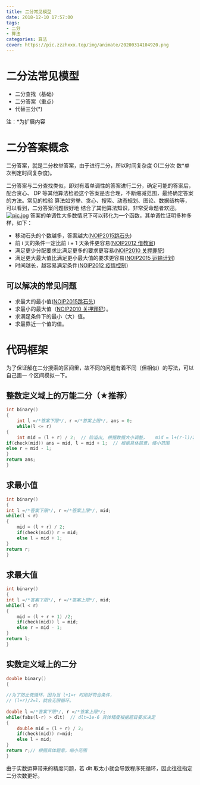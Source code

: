 ```yaml
---
title: 二分常见模型
date: 2018-12-10 17:57:00
tags: 
- 二分
- 算法
categories: 算法
cover: https://pic.zzzhxxx.top/img/animate/20200314104920.png
---
```

# 二分法常见模型
 - 二分查找（基础）
 - 二分答案（重点）
 - 代替三分(*)
 
注：*为扩展内容

# 二分答案概念
二分答案，就是二分枚举答案，由于进行二分，所以时间复杂度 O(二分次
数*单次判定时间复杂度)。

二分答案与二分查找类似，即对有着单调性的答案进行二分，确定可能的答案后，配合贪心、
DP 等其他算法检验这个答案是否合理，不断缩减范围，最终确定答案的方法。常见的检验
算法如穷举、贪心、搜索、动态规划、图论、数据结构等，可以看到，二分答案问题很好地
结合了其他算法知识，非常受命题者欢迎。
[![pic.jpg](https://i.loli.net/2018/12/08/5c0bda7887026.jpg)](https://i.loli.net/2018/12/08/5c0bda7887026.jpg)
答案的单调性大多数情况下可以转化为一个函数，其单调性证明多种多样，如下：

- 移动石头的个数越多，答案越大([NOIP2015跳石头](https://www.luogu.org/problemnew/show/P2678))
- 前 i 天的条件一定比前 i + 1 天条件更容易([NOIP2012 借教室](https://www.luogu.org/problemnew/show/P1083))
- 满足更少分配要求比满足更多的要求更容易([NOIP2010 关押罪犯](https://www.luogu.org/problemnew/show/P1525))
- 满足更大最大值比满足更小最大值的要求更容易([NOIP2015 运输计划](https://www.luogu.org/problemnew/show/P2680))
- 时间越长，越容易满足条件([NOIP2012 疫情控制](https://www.luogu.org/problemnew/show/P1084))

## 可以解决的常见问题
- 求最大的最小值([NOIP2015跳石头](https://www.luogu.org/problemnew/show/P2678))
- 求最小的最大值（[NOIP2010 关押罪犯](https://www.luogu.org/problemnew/show/P1525)）。
- 求满足条件下的最小（大）值。
- 求最靠近一个值的值。

# 代码框架

为了保证解在二分搜索的区间里，故不同的问题有着不同（但相似）的写法，可以自己画一
个区间模拟一下。

## 整数定义域上的万能二分（★推荐）
```cpp
int binary()
{
	int l =/*答案下限*/, r =/*答案上限*/, ans = 0;
	while(l <= r)
{
	int mid = (l + r) / 2;	// 防溢出, 根据数据大小调整，	mid = l+(r-l)/2
if(check(mid)) ans = mid, l = mid + 1;	// 根据具体题意，缩小范围
else r = mid - 1;
}
return ans;
}
```
## 求最小值
```cpp
int binary()
{
int l =/*答案下限*/, r =/*答案上限*/, mid;
while(l < r)
{
    mid = (l + r) / 2;
    if(check(mid)) r = mid;
    else l = mid + 1;
}
return r;
}
```

## 求最大值
```cpp
int binary()
{
int l =/*答案下限*/, r =/*答案上限*/, mid;
while(l < r)
{
    mid = (l + r + 1) /2;
    if(check(mid)) l = mid;
    else r = mid - 1;
}
return l;
}
```
## 实数定义域上的二分
```cpp
double binary()
{
 
//为了防止死循环，因为当 l+1=r 时刚好符合条件，
// (l+r)/2=l，就会无限循环。
 
double l =/*答案下限*/, r =/*答案上限*/;
while(fabs(l-r) > dlt)	// dlt=1e-6	具体精度根据题目要求决定
{
    double mid = (l + r) / 2;
    if(check(mid)) r=mid;
    else l = mid;
}
return r;// 根据具体题意，缩小范围
}
```
由于实数运算带来的精度问题，若 dlt 取太小就会导致程序死循环，因此往往指定二分次数更好。

